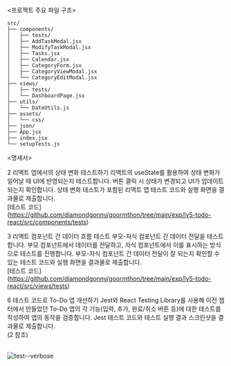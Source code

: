 <프로젝트 주요 파일 구조>
```
src/
├── components/
│   ├── tests/
│   ├── AddTaskModal.jsx
│   ├── ModifyTaskModal.jsx
│   ├── Tasks.jsx
│   ├── Calendar.jsx
│   ├── CategoryForm.jsx
│   ├── CategoryViewModal.jsx
│   └── CategoryEditModal.jsx
├── views/
│   ├── tests/
│   └── DashboardPage.jsx
├── utils/
│   └── DateUtils.js
├── assets/
│   └── css/
├── json/
├── App.jsx
├── index.jsx
└── setupTests.js
```

<명세서>

2 리액트 앱에서의 상태 변화 테스트하기
리액트의 useState를 활용하여 상태 변화가 일어날 때 UI에 반영되는지 테스트합니다. 버튼 클릭 시 상태가 변경되고 UI가 업데이트되는지 확인합니다. 상태 변화 테스트가 포함된 리액트 앱 테스트 코드와 실행 화면을 결과물로 제출합니다.<br>
[테스트 코드] (https://github.com/diamondgonny/goormthon/tree/main/exp/lv5-todo-react/src/components/tests)


3 리액트 컴포넌트 간 데이터 흐름 테스트
부모-자식 컴포넌트 간 데이터 전달을 테스트합니다. 부모 컴포넌트에서 데이터를 전달하고, 자식 컴포넌트에서 이를 표시하는 방식으로 테스트를 진행합니다. 부모-자식 컴포넌트 간 데이터 전달이 잘 되는지 확인할 수 있는 테스트 코드와 실행 화면을 결과물로 제출합니다.<br>
[테스트 코드] (https://github.com/diamondgonny/goormthon/tree/main/exp/lv5-todo-react/src/views/tests)

6 테스트 코드로 To-Do 앱 개선하기
Jest와 React Testing Library를 사용해 이전 챕터에서 만들었던 To-Do 앱의 각 기능(입력, 추가, 완료/취소 버튼 등)에 대한 테스트를 작성하여 앱의 동작을 검증합니다. Jest 테스트 코드와 테스트 실행 결과 스크린샷을 결과물로 제출합니다.<br>
(2 참조)

<br>![test--verbose](https://github.com/user-attachments/assets/3a487e41-f189-4206-b2bf-b05de43645fa)
